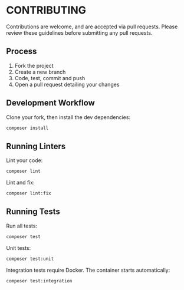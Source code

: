 # CONTRIBUTING

Contributions are welcome, and are accepted via pull requests.
Please review these guidelines before submitting any pull requests.

## Process

1. Fork the project
1. Create a new branch
1. Code, test, commit and push
1. Open a pull request detailing your changes

## Development Workflow

Clone your fork, then install the dev dependencies:

```bash
composer install
```

## Running Linters

Lint your code:

```bash
composer lint
```

Lint and fix:

```bash
composer lint:fix
```

## Running Tests

Run all tests:

```bash
composer test
```

Unit tests:

```bash
composer test:unit
```

Integration tests require Docker. The container starts automatically:

```bash
composer test:integration
```
